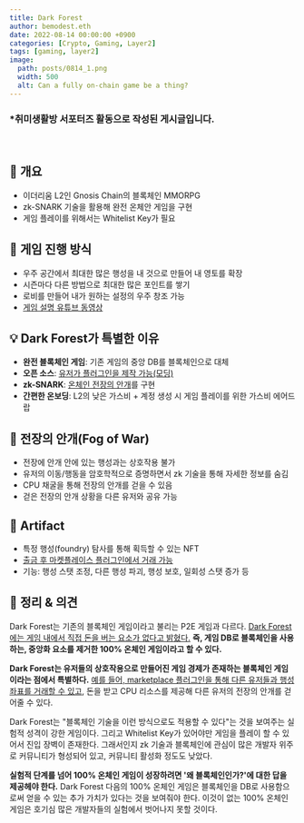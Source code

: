 ```yaml
---
title: Dark Forest
author: bemodest.eth
date: 2022-08-14 00:00:00 +0900
categories: [Crypto, Gaming, Layer2]
tags: [gaming, layer2]
image:
  path: posts/0814_1.png
  width: 500
  alt: Can a fully on-chain game be a thing?
---
```


### *취미생활방 서포터즈 활동으로 작성된 게시글입니다.
　　　　　　　　　　　　　　　　　　　　　　　　　　　　　　　　　　　　　　　　　　　　    
## 🔎 개요
- 이더리움 L2인 Gnosis Chain의 블록체인 MMORPG
- zk-SNARK 기술을 활용해 완전 온체안 게임을 구현
- 게임 플레이를 위해서는 Whitelist Key가 필요

## 🔎 게임 진행 방식
- 우주 공간에서 최대한 많은 행성을 내 것으로 만들어 내 영토를 확장
- 시즌마다 다른 방법으로 최대한 많은 포인트를 쌓기
- 로비를 만들어 내가 원하는 설정의 우주 창조 가능
- [게임 설명 유튜브 동영상](https://www.youtube.com/watch?v=sUtIiVUwB5o&list=PLVdl_HSgIhD4joZHXd2i_AJE0gQDbw11P&index=9)

## 💡 Dark Forest가 특별한 이유
- **완전 블록체인 게임**: 기존 게임의 중앙 DB를 블록체인으로 대체
- **오픈 소스**: [유저가 플러그인을 제작 가능(모딩)](https://plugins.zkga.me/)
- **zk-SNARK**: [온체인 전장의 안개](https://dfwiki.net/wiki/Fog_of_war)를 구현
- **간편한 온보딩**: L2의 낮은 가스비 + 계정 생성 시 게임 플레이를 위한 가스비 에어드랍

## 🔎 전장의 안개(Fog of War)
- 전장에 안개 안에 있는 행성과는 상호작용 불가
- 유저의 이동/행동을 암호학적으로 증명하면서 zk 기술을 통해 자세한 정보를 숨김
- CPU 채굴을 통해 전장의 안개를 걷을 수 있음
- 걷은 전장의 안개 상황을 다른 유저와 공유 가능

## 🔎 Artifact
- 특정 행성(foundry) 탐사를 통해 획득할 수 있는 NFT
- [출금 후 마켓플레이스 플러그인에서 거래 가능](https://darksea.market/)
- 기능: 행성 스탯 조정, 다른 행성 파괴, 행성 보호, 일회성 스탯 증가 등

## 🔎 정리 & 의견
Dark Forest는 기존의 블록체인 게임이라고 불리는 P2E 게임과 다르다. [Dark Forest에는 게임 내에서 직접 돈을 버는 요소가  없다고 밝혔다.](https://dfwiki.net/wiki/Making_Money) **즉, 게임 DB로 블록체인을 사용하는, 중앙화 요소를 제거한 100% 온체인 게임이라고 할 수 있다.**

**Dark Forest는 유저들의 상호작용으로 만들어진 게임 경제가 존재하는 블록체인 게임이라는 점에서 특별하다.** [예를 들어, marketplace 플러그인을 통해 다른 유저들과 행성 좌표를 거래할 수 있고](https://blog.zkga.me/nightmarket), 돈을 받고 CPU 리소스를 제공해 다른 유저의 전장의 안개를 걷어줄 수 있다.

Dark Forest는 "블록체인 기술을 이런 방식으로도 적용할 수 있다"는 것을 보여주는 실험적 성격이 강한 게임이다. 그리고 Whitelist Key가 있어야만 게임을 플레이 할 수 있어서 진입 장벽이 존재한다. 그래서인지 zk 기술과 블록체인에 관심이 많은 개발자 위주로 커뮤니티가 형성되어 있고, 커뮤니티 활성화 정도도 낮았다.

**실험적 단계를 넘어 100% 온체인 게임이 성장하려면 '왜 블록체인인가?'에 대한 답을 제공헤야 한다.** Dark Forest 다음의 100% 온체인 게임은 블록체인을 DB로 사용함으로써 얻을 수 있는 추가 가치가 있다는 것을 보여줘야 한다. 이것이 없는 100% 온체인 게임은 호기심 많은 개발자들의 실험에서 벗어나지 못할 것이다.